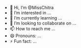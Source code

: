 - 👋 Hi, I’m @MissChitra
- 👀 I’m interested in ...
- 🌱 I’m currently learning ...
- 💞️ I’m looking to collaborate on ...
- 📫 How to reach me ...
- 😄 Pronouns: ...
- ⚡ Fun fact: ...

<!---
MissChitra/MissChitra is a ✨ special ✨ repository because its `README.md` (this file) appears on your GitHub profile.
You can click the Preview link to take a look at your changes.
--->
